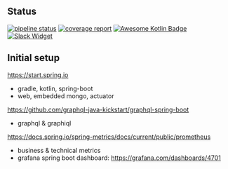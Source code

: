 ## Status
[![pipeline status](https://gitlab.rotate-it.be/tripled/poker/badges/master/pipeline.svg)](https://gitlab.rotate-it.be/tripled/poker/commits/master)
[![coverage report](https://gitlab.rotate-it.be/tripled/poker/badges/master/coverage.svg)](https://gitlab.rotate-it.be/tripled/poker/commits/master)
[![Awesome Kotlin Badge](https://kotlin.link/awesome-kotlin.svg)](https://github.com/KotlinBy/awesome-kotlin)
[![Slack Widget](https://img.shields.io/badge/Slack-Opentripled-blue.svg?style=flat-square)](https://tripled-io.slack.com/messages/opentripled)


## Initial setup

https://start.spring.io
* gradle, kotlin, spring-boot
* web, embedded mongo, actuator

https://github.com/graphql-java-kickstart/graphql-spring-boot
* graphql & graphiql

https://docs.spring.io/spring-metrics/docs/current/public/prometheus
* business & technical metrics
* grafana spring boot dashboard: https://grafana.com/dashboards/4701
